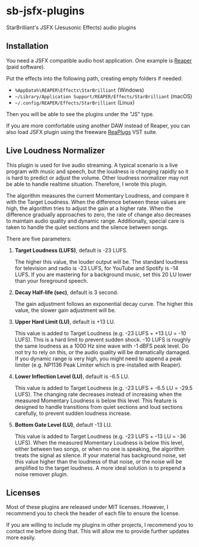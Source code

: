 # sb-jsfx-plugins
StarBrilliant's JSFX (Jesusonic Effects) audio plugins

## Installation

You need a JSFX compatible audio host application. One example is [Reaper](https://www.reaper.fm) (paid software).

Put the effects into the following path, creating empty folders if needed:
- `%AppData%\REAPER\Effects\StarBrilliant` (Windows)
- `~/Library/Application Support/REAPER/Effects/StarBrilliant` (macOS)
- `~/.config/REAPER/Effects/StarBrilliant` (Linux)

Then you will be able to see the plugins under the "JS" type.

If you are more comfortable using another DAW instead of Reaper, you can also load JSFX plugin using the freeware [ReaPlugs](https://www.reaper.fm/reaplugs/) VST suite.

## Live Loudness Normalizer

This plugin is used for live audio streaming. A typical scenario is a live program with music and speech, but the loudness is changing rapidly so it is hard to predict or adjust the volume. Other loudness normalizer may not be able to handle realtime situation. Therefore, I wrote this plugin.

The algorithm measures the current Momentary Loudness, and compare it with the Target Loudness. When the difference between these values are high, the algorithm tries to adjust the gain at a higher rate. When the difference gradually approaches to zero, the rate of change also decreases to maintain audio quality and dynamic range. Additionally, special care is taken to handle the quiet sections and the silence between songs.

There are five parameters:

1. **Target Loudness (LUFS)**, default is -23 LUFS.

   The higher this value, the louder output will be. The standard loudness for television and radio is -23 LUFS, for YouTube and Spotify is -14 LUFS. If you are mastering for a background music, set this 20 LU lower than your foreground speech.

2. **Decay Half-life (sec)**, default is 3 second.

   The gain adjustment follows an exponential decay curve. The higher this value, the slower gain adjustment will be.

3. **Upper Hard Limit (LU)**, default is +13 LU.

   This value is added to Target Loudness (e.g. -23 LUFS + +13 LU = -10 LUFS). This is a hard limit to prevent sudden shock. -10 LUFS is roughly the same loudness as a 1000 Hz sine wave with -1 dBFS peak level. Do not try to rely on this, or the audio quality will be dramatically damaged. If you dynamic range is very high, you might need to append a peak limiter (e.g. NP1136 Peak Limiter which is pre-installed with Reaper).

4. **Lower Inflection Level (LU)**, default is -6.5 LU.

   This value is added to Target Loudness (e.g. -23 LUFS + -6.5 LU = -29.5 LUFS). The changing rate decreases instead of increasing when the measured Momentary Loudness is below this level. This feature is designed to handle transitions from quiet sections and loud sections carefully, to prevent sudden loudness increase.

5. **Bottom Gate Level (LU)**, default -13 LU.

   This value is added to Target Loudness (e.g. -23 LUFS + -13 LU = -36 LUFS). When the measured Momentary Loudness is below this level, either between two songs, or when no one is speaking, the algorithm treats the signal as silence. If your material has background noise, set this value higher than the loudness of that noise, or the noise will be amplified to the target loudness. A more ideal solution is to prepend a noise remover plugin.

## Licenses

Most of these plugins are released under MIT licenses. However, I recommend you to check the header of each file to ensure the license.

If you are willing to include my plugins in other projects, I recommend you to contact me before doing that. This will allow me to provide further updates more easily.

